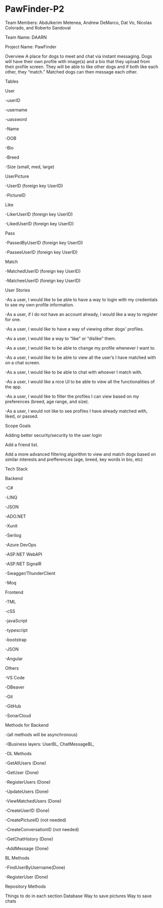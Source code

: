 # PawFinder-P2

Team Members:
Abdulkerim Metenea, Andrew DeMarco, Dat Vo, Nicolas Colorado, and Roberto Sandoval

Team Name: 
DAARN

Project Name: 
PawFinder

Overview
	A place for dogs to meet and chat via instant messaging. Dogs will have their own profile with image(s) and a bio that they upload from their profile screen. They will be able to like other dogs and if both like each other, they “match.” Matched dogs can then message each other. 

Tables

User

-userID

-username

-uassword

-Name

-DOB

-Bio

-Breed

-Size (small, med, large)

UserPicture

-UserID (foreign key UserID)

-PictureID
	
Like

-LikerUserID (foreign key UserID)

-LikedUserID (foreign key UserID)

Pass

-PassedByUserID (foreign key UserID)

-PasseeUserID (foreign key UserID)

Match

-MatchedUserID (foreign key UserID)

-MatcheeUserID (foreign key UserID)


User Stories

-As a user, I would like to be able to have a way to login with my credentials to see my own profile information.

-As a user, if I do not have an account already, I would like a way to register for one.

-As a user, I would like to have a way of viewing other dogs' profiles.

-As a user, I would like a way to “like” or “dislike” them.

-As a user, I would like to be able to change my profile whenever I want to. 

-As a user, I would like to be able to view all the user’s I have matched with on a chat screen.

-As a user, I would like to be able to chat with whoever I match with.

-As a user, I would like a nice UI to be able to view all the functionalities of the app.

-As a user, I would like to filter the profiles I can view based on my preferences (breed, age range, and size).

-As a user, I would not like to see profiles I have already matched with, liked, or passed. 


Scope Goals

Adding better security/security to the user login

Add a friend list.

Add a more advanced filtering algorithm to view and match dogs based on similar interests and prefferences (age, breed, key words in bio, etc)


Tech Stack

Backend

-C#

-LINQ

-JSON

-ADO.NET

-Xunit

-Serilog

-Azure DevOps

-ASP.NET WebAPI

-ASP.NET SignalR

-Swagger/ThunderClient

-Moq


Frontend

-TML

-cSS

-javaScript

-typescript

-bootstrap

-JSON

-Angular

Others

-VS Code

-DBeaver

-Git

-GitHub

-SonarCloud


Methods for Backend

-(all methods will be asynchronous)

-(Business layers: UserBL, ChatMessageBL, 

-DL Methods

-GetAllUsers (Done)

-GetUser (Done)

-RegisterUsers (Done)

-UpdateUsers (Done)

-ViewMatchedUsers (Done)

-CreateUserID (Done)

-CreatePictureID (not needed)

-CreateConversationID (not needed)

-GetChatHistory (Done)

-AddMessage (Done)

BL Methods

-FindUserByUsername(Done)

-RegisterUser (Done)

Repository Methods

Things to do in each section
Database
Way to save pictures
Way to save chats

